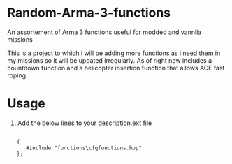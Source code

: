 # Random-Arma-3-functions
An assortement of Arma 3 functions useful for modded and vannila missions

This is a project to which i will be adding more functions as i need them in my missions so it will be updated irregularly.
As of right now includes a countdown function and a helicopter insertion function that allows ACE fast roping.

# Usage
1. Add the below lines to your description.ext file
  > ```class cfgFunctions
       {
          #include "functions\cfgfunctions.hpp"
       };
